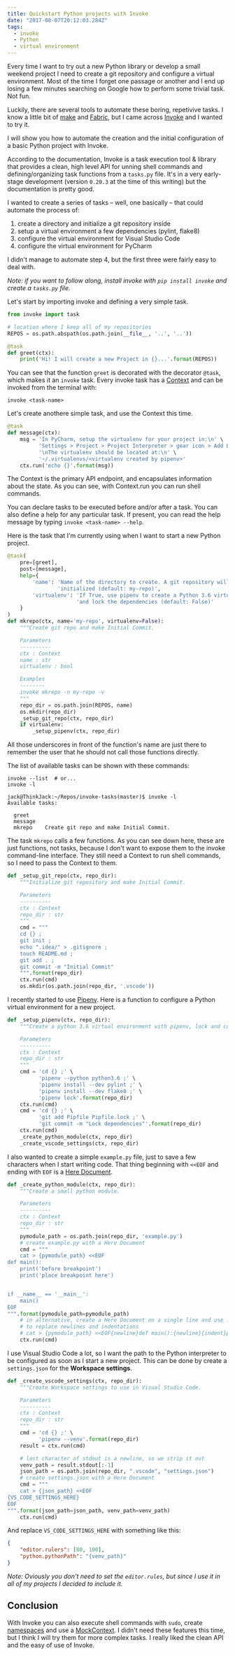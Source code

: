 ```yaml
---
title: Quickstart Python projects with Invoke
date: "2017-08-07T20:12:03.284Z"
tags:
  - invoke
  - Python
  - virtual environment
---
```


Every time I want to try out a new Python library or develop a small weekend project I need to create a git repository and configure a virtual environment. Most of the time I forget one passage or another and I end up losing a few minutes searching on Google how to perform some trivial task. Not fun.

Luckily, there are several tools to automate these boring, repetivive tasks. I know a little bit of [make](https://www.gnu.org/software/make/) and [Fabric](https://www.fabfile.org/), but I came across [Invoke](https://docs.pyinvoke.org/en/latest/index.html) and I wanted to try it.

I will show you how to automate the creation and the initial configuration of a basic Python project with Invoke.

According to the documentation, Invoke is a task execution tool & library that provides a clean, high level API for unning shell commands and defining/organizing task functions from a `tasks.py` file. It's in a very early-stage development (version `0.20.3` at the time of this writing) but the documentation is pretty good.

I wanted to create a series of tasks – well, one basically – that could automate the process of:

1.  create a directory and initialize a git repository inside
2.  setup a virtual environment a few dependencies (pylint, flake8)
3.  configure the virtual environment for Visual Studio Code
4.  configure the virtual environment for PyCharm

I didn't manage to automate step 4, but the first three were fairly easy to deal with.

_Note: if you want to follow along, install invoke with `pip install invoke` and create a `tasks.py` file._

Let's start by importing invoke and defining a very simple task.

```python
from invoke import task

# location where I keep all of my repositories
REPOS = os.path.abspath(os.path.join(__file__, '..', '..'))

@task
def greet(ctx):
    print('Hi! I will create a new Project in {}...'.format(REPOS))
```

You can see that the function `greet` is decorated with the decorator `@task`, which makes it an `invoke` task. Every invoke task has a [Context](https://docs.pyinvoke.org/en/latest/api/context.html) and can be invoked from the terminal with:

```shell
invoke <task-name>
```

Let's create anothere simple task, and use the Context this time.

```python
@task
def message(ctx):
    msg = 'In PyCharm, setup the virtualenv for your project in:\n' \
          'Settings > Project > Project Interpreter > gear icon > Add Local' \
          '\nThe virtualenv should be located at:\n' \
          '~/.virtualenvs/<virtualenv created by pipenv>'
    ctx.run('echo {}'.format(msg))
```

The Context is the primary API endpoint, and encapsulates information about the state. As you can see, with Context.run you can run shell commands.

You can declare tasks to be executed before and/or after a task. You can also define a help for any particular task. If present, you can read the help message by typing `invoke <task-name> --help`.

Here is the task that I'm currently using when I want to start a new Python project.

```python
@task(
    pre=[greet],
    post=[message],
    help={
        'name': 'Name of the directory to create. A git repository will be '
                'initialized (default: my-repo)',
        'virtualenv': 'If True, use pipenv to create a Python 3.6 virtualenv '
                      'and lock the dependencies (default: False)'
    }
)
def mkrepo(ctx, name='my-repo', virtualenv=False):
    """Create git repo and make Initial Commit.

    Parameters
    ----------
    ctx : Context
    name : str
    virtualenv : bool

    Examples
    --------
    invoke mkrepo -n my-repo -v
    """
    repo_dir = os.path.join(REPOS, name)
    os.mkdir(repo_dir)
    _setup_git_repo(ctx, repo_dir)
    if virtualenv:
        _setup_pipenv(ctx, repo_dir)
```

All those underscores in front of the function's name are just there to remember the user that he should not call those functions directly.

The list of available tasks can be shown with these commands:

```shell
invoke --list  # or...
invoke -l
```

```shell
jack@ThinkJack:~/Repos/invoke-tasks(master)$ invoke -l
Available tasks:

  greet
  message
  mkrepo    Create git repo and make Initial Commit.
```

The task `mkrepo` calls a few functions. As you can see down here, these are just functions, not tasks, because I don't want to expose them to the invoke command-line interface. They still need a Context to run shell commands, so I need to pass the Context to them.

```python
def _setup_git_repo(ctx, repo_dir):
    """Initialize git repository and make Initial Commit.

    Parameters
    ----------
    ctx : Context
    repo_dir : str
    """
    cmd = """
    cd {} ;
    git init ;
    echo ".idea/" > .gitignore ;
    touch README.md ;
    git add . ;
    git commit -m "Initial Commit"
    """.format(repo_dir)
    ctx.run(cmd)
    os.mkdir(os.path.join(repo_dir, '.vscode'))
```

I recently started to use [Pipenv](https://www.giacomodebidda.com/pipenv/). Here is a function to configure a Python virtual environment for a new project.

```python
def _setup_pipenv(ctx, repo_dir):
    """Create a python 3.6 virtual environment with pipenv, lock and commit.

    Parameters
    ----------
    ctx : Context
    repo_dir : str
    """
    cmd = 'cd {} ;' \
          'pipenv --python python3.6 ;' \
          'pipenv install --dev pylint ;' \
          'pipenv install --dev flake8 ;' \
          'pipenv lock'.format(repo_dir)
    ctx.run(cmd)
    cmd = 'cd {} ;' \
          'git add Pipfile Pipfile.lock ;' \
          'git commit -m "Lock dependencies"'.format(repo_dir)
    ctx.run(cmd)
    _create_python_module(ctx, repo_dir)
    _create_vscode_settings(ctx, repo_dir)
```

I also wanted to create a simple `example.py` file, just to save a few characters when I start writing code. That thing beginning with `<<EOF` and ending with `EOF` is a [Here Document](https://tldp.org/LDP/abs/html/here-docs.html).

```python
def _create_python_module(ctx, repo_dir):
    """Create a small python module.

    Parameters
    ----------
    ctx : Context
    repo_dir : str
    """
    pymodule_path = os.path.join(repo_dir, 'example.py')
    # create example.py with a Here Document
    cmd = """
    cat > {pymodule_path} <<EOF
def main():
    print('before breakpoint')
    print('place breakpoint here')


if __name__ == '__main__':
    main()
EOF
""".format(pymodule_path=pymodule_path)
    # in alternative, create a Here Document on a single line and use .format
    # to replace newlines and indentations
    # cat > {pymodule_path} <<EOF{newline}def main():{newline}{indent}print('example'){newline}EOF""".format(newline='\n', indent='    ', pymodule_path=pymodule_path)
    ctx.run(cmd)
```

I use Visual Studio Code a lot, so I want the path to the Python interpreter to be configured as soon as I start a new project. This can be done by create a `settings.json` for the **Workspace settings**.

```python
def _create_vscode_settings(ctx, repo_dir):
    """Create Workspace settings to use in Visual Studio Code.

    Parameters
    ----------
    ctx : Context
    repo_dir : str
    """
    cmd = 'cd {} ;' \
          'pipenv --venv'.format(repo_dir)
    result = ctx.run(cmd)

    # last character of stdout is a newline, so we strip it out
    venv_path = result.stdout[:-1]
    json_path = os.path.join(repo_dir, ".vscode", "settings.json")
    # create settings.json with a Here Document
    cmd = """
    cat > {json_path} <<EOF
{VS_CODE_SETTINGS_HERE}
EOF
""".format(json_path=json_path, venv_path=venv_path)
    ctx.run(cmd)
```

And replace `VS_CODE_SETTINGS_HERE` with something like this:

```json
{
    "editor.rulers": [80, 100],
    "python.pythonPath": "{venv_path}"
}
```

_Note: Oviously you don't need to set the `editor.rules`, but since I use it in all of my projects I decided to include it._

## Conclusion

With Invoke you can also execute shell commands with `sudo`, create [namespaces](https://docs.pyinvoke.org/en/latest/concepts/namespaces.html) and use a [MockContext](https://docs.pyinvoke.org/en/latest/concepts/testing.html#use-mockcontext). I didn't need these features this time, but I think I will try them for more complex tasks. I really liked the clean API and the easy of use of Invoke.
